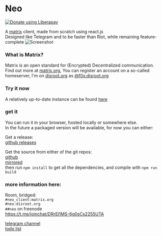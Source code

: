 # Neo
<a href="https://liberapay.com/f0x/donate"><img alt="Donate using Liberapay" src="https://liberapay.com/assets/widgets/donate.svg"></a>  

A [matrix](https://matrix.org) client, made from scratch using react.js  
Designed like Telegram and to be faster than Riot, while remaining
feature-complete
<img src="https://neo.lain.haus/media/screenshot.png" alt="Screenshot">

### What is Matrix?
Matrix is an open standard for (Encrypted) Decentralized communication. Find out
more at [matrix.org](https://matrix.org), You can register an account on a
so-called homeserver, I'm on [disroot.org](https://disroot.org) as [@f0x:disroot.org](https://matrix.to/#/@f0x:disroot.org)

### Try it now
A relatively up-to-date instance can be found [here](https://f.0x52.eu/neo)

### get it
You can run it in your browser, hosted locally or somewhere else.  
In the future a packaged version will be available, for now you can either:

Get a release:  
[github releases](https://github.com/f0x52/neo/releases)  

Get the source from either of the git repos:  
[github](https://github.com/f0x52/neo)  
[mirrored](https://git.omnius.zone/f0x/neo)  
then run `npm install` to get all the dependencies, and compile with `npm run build`  

### more information here:
Room, bridged:  
`#neo_client:matrix.org`  
`#neo:disroot.org`  
`##neo` on freenode  
https://t.me/joinchat/DRrEl1MS-6g0sCs2255UTA  

[telegram channel](https://t.me/neo_client)  
[todo list](https://pad.lain.haus/pOyNngluQGuxFnl17awPKQ)  
